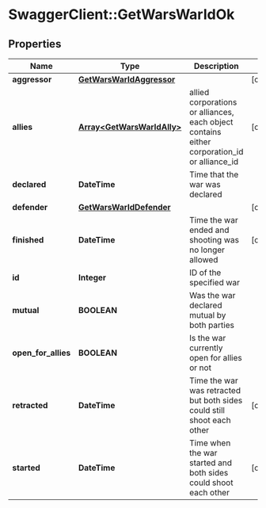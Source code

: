 # SwaggerClient::GetWarsWarIdOk

## Properties
Name | Type | Description | Notes
------------ | ------------- | ------------- | -------------
**aggressor** | [**GetWarsWarIdAggressor**](GetWarsWarIdAggressor.md) |  | [optional] 
**allies** | [**Array&lt;GetWarsWarIdAlly&gt;**](GetWarsWarIdAlly.md) | allied corporations or alliances, each object contains either corporation_id or alliance_id | [optional] 
**declared** | **DateTime** | Time that the war was declared | 
**defender** | [**GetWarsWarIdDefender**](GetWarsWarIdDefender.md) |  | [optional] 
**finished** | **DateTime** | Time the war ended and shooting was no longer allowed | [optional] 
**id** | **Integer** | ID of the specified war | 
**mutual** | **BOOLEAN** | Was the war declared mutual by both parties | 
**open_for_allies** | **BOOLEAN** | Is the war currently open for allies or not | 
**retracted** | **DateTime** | Time the war was retracted but both sides could still shoot each other | [optional] 
**started** | **DateTime** | Time when the war started and both sides could shoot each other | [optional] 


